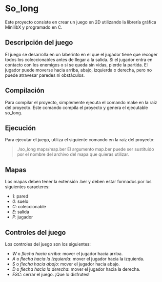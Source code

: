 # So_long
Este proyecto consiste en crear un juego en 2D utilizando la librería gráfica MinilibX y programado en C.

## Descripción del juego
El juego se desarrolla en un laberinto en el que el jugador tiene que recoger todos los coleccionables antes de llegar a la salida. Si el jugador entra en contacto con los enemigos o si se queda sin vidas, pierde la partida. El jugador puede moverse hacia arriba, abajo, izquierda o derecha, pero no puede atravesar paredes ni obstáculos.

## Compilación
Para compilar el proyecto, simplemente ejecuta el comando make en la raíz del proyecto. Este comando compila el proyecto y genera el ejecutable so_long.

## Ejecución
Para ejecutar el juego, utiliza el siguiente comando en la raíz del proyecto:
> ./so_long maps/map.ber
El argumento map.ber puede ser sustituido por el nombre del archivo del mapa que quieras utilizar.

## Mapas
Los mapas deben tener la extensión .ber y deben estar formados por los siguientes caracteres:

- *1*: pared
- *0*: suelo
- *C*: coleccionable
- *E*: salida
- *P*: jugador

## Controles del juego
Los controles del juego son los siguientes:

- *W* o *flecha hacia arriba*: mover el jugador hacia arriba.
- *A* o *flecha hacia la izquierda*: mover el jugador hacia la izquierda.
- *S* o *flecha hacia abajo*: mover el jugador hacia abajo.
- *D* o *flecha hacia la derecha*: mover el jugador hacia la derecha.
- *ESC*: cerrar el juego.
¡Que lo disfrutes!




